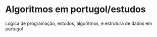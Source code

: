 # Algoritmos em portugol/estudos
Lógica de programação, estudos, algoritmos, e estrutura de dados em portugol
